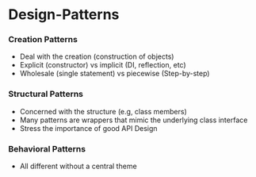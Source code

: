 ﻿# Design-Patterns



### Creation Patterns

- Deal with the creation (construction of objects)
- Explicit (constructor) vs implicit (DI, reflection, etc)
- Wholesale (single statement) vs piecewise (Step-by-step)

### Structural Patterns
- Concerned with the structure (e.g, class members)
- Many patterns are wrappers that mimic the underlying class interface
- Stress the importance of good API Design

### Behavioral Patterns
- All different without a central theme
